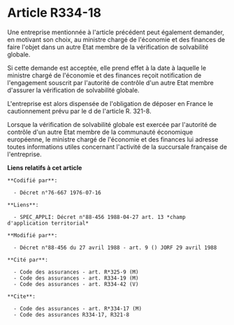 # Article R334-18

Une entreprise mentionnée à l'article précédent peut également demander, en motivant son choix, au ministre chargé de
l'économie et des finances de faire l'objet dans un autre Etat membre de la vérification de solvabilité globale.

Si cette demande est acceptée, elle prend effet à la date à laquelle le ministre chargé de l'économie et des finances reçoit
notification de l'engagement souscrit par l'autorité de contrôle d'un autre Etat membre d'assurer la vérification de
solvabilité globale.

L'entreprise est alors dispensée de l'obligation de déposer en France le cautionnement prévu par le d de l'article R. 321-8.

Lorsque la vérification de solvabilité globale est exercée par l'autorité de contrôle d'un autre Etat membre de la communauté
économique européenne, le ministre chargé de l'économie et des finances lui adresse toutes informations utiles concernant
l'activité de la succursale française de l'entreprise.

**Liens relatifs à cet article**

	**Codifié par**:

	  - Décret n°76-667 1976-07-16

	**Liens**:

	  - SPEC_APPLI: Décret n°88-456 1988-04-27 art. 13 *champ d'application territorial*

	**Modifié par**:

	  - Décret n°88-456 du 27 avril 1988 - art. 9 () JORF 29 avril 1988

	**Cité par**:

	  - Code des assurances - art. R*325-9 (M)
	  - Code des assurances - art. R334-19 (M)
	  - Code des assurances - art. R334-42 (V)

	**Cite**:

	  - Code des assurances - art. R*334-17 (M)
	  - Code des assurances R334-17, R321-8
